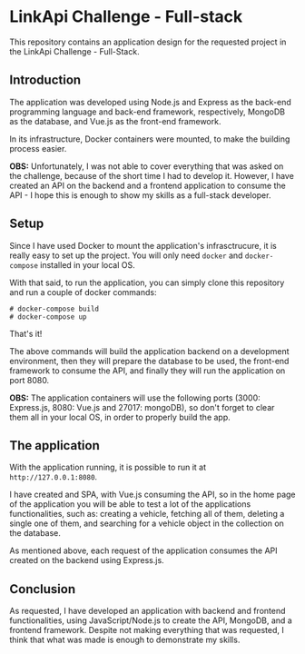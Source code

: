 # LinkApi Challenge - Full-stack

This repository contains an application design for the requested project in the LinkApi Challenge - Full-Stack.

## Introduction

The application was developed using Node.js and Express as the back-end programming language and back-end framework, respectively, MongoDB as the database, and Vue.js as the front-end framework.

In its infrastructure, Docker containers were mounted, to make the building process easier.

**OBS:** Unfortunately, I was not able to cover everything that was asked on the challenge, because of the short time I had to develop it. However, I have created an API on the backend and a frontend application to consume the API - I hope this is enough to show my skills as a full-stack developer.

## Setup

Since I have used Docker to mount the application's infrasctrucure, it is really easy to set up the project. You will only need `docker` and `docker-compose` installed in your local OS.

With that said, to run the application, you can simply clone this repository and run a couple of docker commands:

```
# docker-compose build
# docker-compose up
```

That's it!

The above commands will build the application backend on a development environment, then they will prepare the database to be used, the front-end framework to consume the API, and finally they will run the application on port 8080.

**OBS:** The application containers will use the following ports (3000: Express.js, 8080: Vue.js and 27017: mongoDB), so don't forget to clear them all in your local OS, in order to properly build the app.

## The application

With the application running, it is possible to run it at `http://127.0.0.1:8080`.

I have created and SPA, with Vue.js consuming the API, so in the home page of the application you will be able to test a lot of the applications functionalities, such as: creating a vehicle, fetching all of them, deleting a single one of them, and searching for a vehicle object in the collection on the database.

As mentioned above, each request of the application consumes the API created on the backend using Express.js.

## Conclusion

As requested, I have developed an application with backend and frontend functionalities, using JavaScript/Node.js to create the API, MongoDB, and a frontend framework. Despite not making everything that was requested, I think that what was made is enough to demonstrate my skills.
